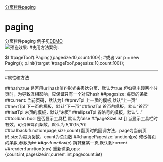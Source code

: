 [分页控件paging ](https://github.com/tianxiangbing/paging)


# paging
分页控件paging
例子见[DEMO](http://www.lovewebgames.com/jsmodule/paging.html)  
![预览效果:](example/paging.jpg "分页组件效果图")
#使用方法案例:
	<div id="pageTool"></div>
	$('#pageTool').Paging({pagesize:10,count:100});
#或者
	var p = new Paging();
	p.init({target:'#pageTool',pagesize:10,count:100});
***

#属性和方法

##hash:true
	是否用url hash值的形式来表达分页，默认为true,但如果出现两个分页时，为导致互相影响，应保证只有一个对应hash
##pagesize:
	每页的条数
##current:
	当前页码，默认为1
##prevTpl
	上一页的模板,默认“上一页”
##nextTpl
	下一页的模板，默认“下一页”
##firstTpl
	首页的模板，默认“首页”
##lastTpl
	末页的模板，默认“末页”
##ellipseTpl
	省略号的模板，默认“...”
##toolbar: bool
	是否显示工具栏,默认为false
##pageSizeList:[]
	当显示工具栏时有效，可设置每页条数，默认为[5,10,15,20]
##callback:function(page,size,count)
	翻页时的回调方法，page为当前页码,size为每页条数，count为总页数
##changePagesize:function(ps)
	修改每页的条数,参数为int
##go:function(p)
	跳转至某一页,默认到current
##render:function(ops)
	重新渲染,ops:{count:int,pagesize:int,current:int,pagecount:int}